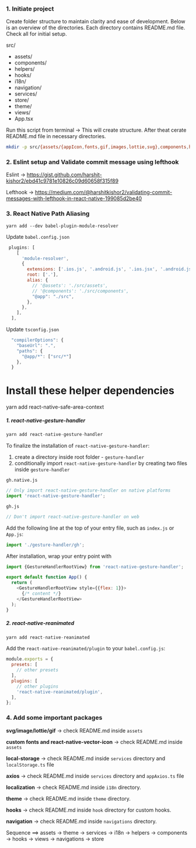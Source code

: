 ### 1. Initiate project
Create folder structure to maintain clarity and ease of development. Below is an overview of the directories. Each directory contains README.md file. Check all for initial setup.

src/
  - assets/
  - components/
  - helpers/
  - hooks/
  - i18n/
  - navigation/
  - services/
  - store/
  - theme/
  - views/
  - App.tsx

Run this script from terminal -> This will create structure. After theat cerate README.md file in necessary directories.


```bash
mkdir -p src/{assets/{appIcon,fonts,gif,images,lottie,svg},components,helpers,hooks,i18n,navigation,services,store,theme,views}
```


### 2. Eslint setup and Validate commit message using lefthook

Eslint -> https://gist.github.com/harshit-kishor2/ebd41c9781e10826c09d60658f315f89

Lefthook ->  https://medium.com/@harshitkishor2/validating-commit-messages-with-lefthook-in-react-native-199085d2be40


### 3. React Native Path Aliasing

    yarn add --dev babel-plugin-module-resolver

Update `babel.config.json`

```javascript
 plugins: [
    [
      'module-resolver',
      {
        extensions: ['.ios.js', '.android.js', '.ios.jsx', '.android.jsx', '.js', '.jsx', '.json', '.ts', '.tsx'],
        root: ['.'],
        alias: {
          // '@assets': './src/assets',
          // '@components': './src/components',
          "@app": "./src",
        },
      },
    ],
  ],
```

Update `tsconfig.json`

```javascript
  "compilerOptions": {
    "baseUrl": ".",
    "paths": {
      "@app/*": ["src/*"]
    },
  }
```


# Install these helper dependencies

yarn add react-native-safe-area-context

##### 1. react-native-gesture-handler

```javascript
yarn add react-native-gesture-handler
```

To finalize the installation of `react-native-gesture-handler`:
 1. create a directory inside root folder - `gesture-handler`
 2. conditionally import `react-native-gesture-handler` by creating two files inside `gesture-handler`

`gh.native.js`

```javascript
// Only import react-native-gesture-handler on native platforms
import 'react-native-gesture-handler';
```

`gh.js`

```javascript
// Don't import react-native-gesture-handler on web
```

Add the following line at the top of your entry file, such as `index.js` or `App.js`:

```javascript
import './gesture-handler/gh';
```

After installation, wrap your entry point with <GestureHandlerRootView>

```javascript
import {GestureHandlerRootView} from 'react-native-gesture-handler';

export default function App() {
  return (
    <GestureHandlerRootView style={{flex: 1}}>
      {/* content */}
    </GestureHandlerRootView>
  );
}
```

##### 2. react-native-reanimated

```javascript
yarn add react-native-reanimated
```

Add the `react-native-reanimated/plugin` to your `babel.config.js`:

```javascript
module.exports = {
  presets: [
    // other presets
  ],
  plugins: [
    // other plugins
    'react-native-reanimated/plugin',
  ],
};
```



### 4. Add some important packages

**svg/image/lottie/gif** -> check README.md inside `assets`

**custom fonts and react-native-vector-icon** -> check README.md inside `assets`

**local-storage** -> check README.md inside `services` directory and `localStorage.ts` file

**axios** -> check README.md inside `services` directory and `appAxios.ts` file

**localization** -> check README.md inside `i18n` directory.

**theme** -> check README.md inside `theme` directory.

**hooks** -> check README.md inside `hook` directory for custom hooks.

**navigation** -> check README.md inside `navigations` directory.

Sequence ==> assets -> theme -> services -> i18n -> helpers -> components -> hooks -> views -> navigations -> store